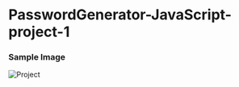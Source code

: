 # PasswordGenerator-JavaScript-project-1 



### Sample Image

![Project](https://github.com/Akram-Mondal/04PasswordGenerator-JavaScript-project/assets/110484350/38263632-34cd-473e-8b7d-55b97e28b3b8)
